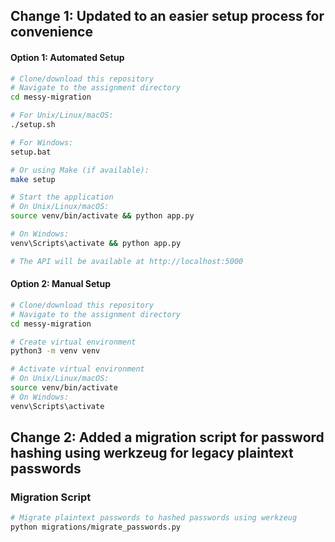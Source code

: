 ## Change 1: Updated to an easier setup process for convenience
#### Option 1: Automated Setup
```bash
# Clone/download this repository
# Navigate to the assignment directory
cd messy-migration

# For Unix/Linux/macOS:
./setup.sh

# For Windows:
setup.bat

# Or using Make (if available):
make setup

# Start the application
# On Unix/Linux/macOS:
source venv/bin/activate && python app.py

# On Windows:
venv\Scripts\activate && python app.py

# The API will be available at http://localhost:5000
```
#### Option 2: Manual Setup
```bash
# Clone/download this repository
# Navigate to the assignment directory
cd messy-migration

# Create virtual environment
python3 -m venv venv

# Activate virtual environment
# On Unix/Linux/macOS:
source venv/bin/activate
# On Windows:
venv\Scripts\activate
```
## Change 2: Added a migration script for password hashing using werkzeug for legacy plaintext passwords
### Migration Script
```bash
# Migrate plaintext passwords to hashed passwords using werkzeug
python migrations/migrate_passwords.py
```
